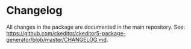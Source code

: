 Changelog
=========

All changes in the package are documented in the main repository. See: https://github.com/ckeditor/ckeditor5-package-generator/blob/master/CHANGELOG.md.
